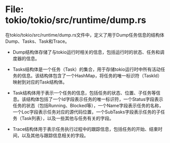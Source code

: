 # File: tokio/tokio/src/runtime/dump.rs

在tokio/tokio/src/runtime/dump.rs文件中，定义了用于Dump任务信息的结构体Dump、Tasks、Task和Trace。

- Dump结构体存储了与tokio运行时相关的信息，包括运行时的状态、任务和调度器的信息。

- Tasks结构体是一个任务（Task）的集合，用于存储tokio运行时中所有活动任务的信息。该结构体包含了一个HashMap，将任务的唯一标识符（TaskId）映射到对应的Task结构体。

- Task结构体用于表示一个任务的信息，包括任务的状态、位置、子任务等信息。该结构体包括了一个Id字段表示任务的唯一标识符，一个Status字段表示任务的状态（包括Running、Blocked等），一个Name字段表示任务的名称，一个Loc字段表示任务对应的源代码位置，一个SubTasks字段表示任务的子任务（Task列表），以及一些其他与任务有关的字段。

- Trace结构体用于表示任务执行过程中的跟踪信息，包括任务的开始、结束时间，以及其他与跟踪信息相关的字段。

